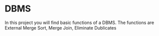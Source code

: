 # DBMS
In this project you will find basic functions of a DBMS. The functions are External Merge Sort, Merge Join, Eliminate Dublicates
